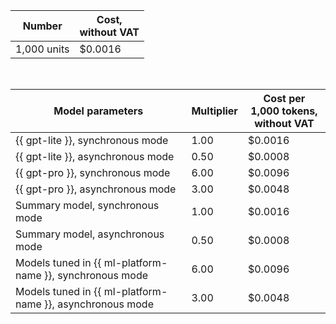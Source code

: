 | Number | Cost, <br>without VAT |
| ----- | ----- |
| 1,000 units | $0.0016 |

<br>

| Model parameters | Multiplier | Cost per 1,000 tokens, </br> without VAT |
|---------------------------------------------------------|-------|----------------------------------------|
| {{ gpt-lite }}, synchronous mode  | 1.00 | $0.0016 |
| {{ gpt-lite }}, asynchronous mode | 0.50 | $0.0008 |
| {{ gpt-pro }}, synchronous mode       | 6.00 | $0.0096 |
| {{ gpt-pro }}, asynchronous mode      | 3.00 | $0.0048 |
| Summary model, synchronous mode | 1.00        | $0.0016                                  |
| Summary model, asynchronous mode | 0.50       | $0.0008                                  |
| Models tuned in {{ ml-platform-name }}, synchronous mode | 6.00 | $0.0096                                 |
| Models tuned in {{ ml-platform-name }}, asynchronous mode | 3.00 | $0.0048                                 |